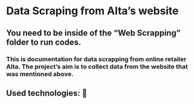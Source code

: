 # **Data Scraping from Alta’s website**
## You need to be inside of the **“Web Scrapping”** folder to run codes. 
### This is documentation for data scrapping from online retailer Alta. The project’s aim is to collect data from the website that was mentioned above. 
## **Used technologies:** :microscope: